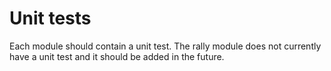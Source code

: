 # Unit tests

Each module should contain a unit test. The rally module does not currently have a unit test and it should be added in the future.
